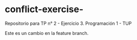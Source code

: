# conflict-exercise-
Repositorio para TP n° 2 - Ejercicio 3. Programación 1 - TUP  

Este es un cambio en la feature branch.
